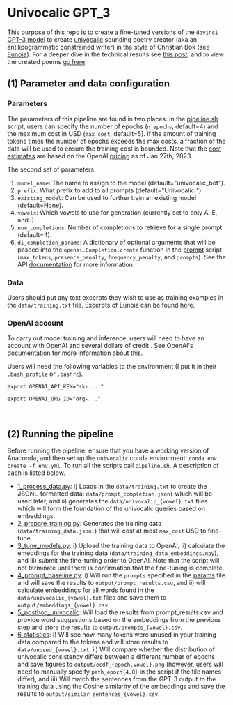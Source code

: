 # Univocalic GPT_3

This purpose of this repo is to create a fine-tuned versions of the `davinci` [GPT-3 model](https://beta.openai.com/docs/models/gpt-3) to create [univocalic](https://en.wikipedia.org/wiki/Univocalic) sounding poetry creator (aka an antilipogrammatic constrained writer) in the style of Christian Bök (see [Eunoia](https://en.wikipedia.org/wiki/Eunoia_(book))). For a deeper dive in the technical results see [this post](https://www.erikdrysdale.com/univocalic), and to view the created poems [go here](https://bioeconometrician.github.io/univocalic).

## (1) Parameter and data configuration

### Parameters

The parameters of this pipeline are found in two places. In the [pipeline.sh](pipeline.sh) script, users can specify the number of epochs (`n_epochs`, default=4) and the maximum cost in USD (`max_cost`, default=5). If the amount of training tokens times the number of epochs exceeds the max costs, a fraction of the data will be used to ensure the training cost is bounded. Note that the [cost estimates](cost.py) are based on the OpenAI [pricing](https://openai.com/api/pricing/) as of Jan 27th, 2023.

The second set of parameters 

1. `model_name`: The name to assign to the model (default="univocalic_bot").
2. `prefix`: What prefix to add to all prompts (default="Univocalic:").
3. `existing_model`: Can be used to further train an existing model (default=None).
4. `vowels`: Which vowels to use for generation (currently set to only A, E, and I).
5. `num_completions`: Number of completions to retrieve for a single prompt (default=4).
6. `di_completion_params`: A dictionary of optional arguments that will be paseed into the `openai.Completion.create` function in the [prompt](4_prompt_baseline.py) script (`max_tokens`, `presence_penalty`, `frequency_penalty`, and `prompts`). See the API [documentation](https://beta.openai.com/docs/api-reference/completions/create) for more information.

### Data

Users should put any text excerpts they wish to use as training examples in the `data/training.txt` file. Excerpts of Eunoia can be found [here](http://poemsandpoetics.blogspot.com/2009/07/christian-bok-excerpts-from-eunoia.html).

### OpenAI account

To carry out model training and inference, users will need to have an account with OpenAI and several dollars of credit . See OpenAI's [documentation](https://beta.openai.com/docs/guides/fine-tuning) for more information about this. 

Users will need the following variables to the environment (I put it in their `.bash_profile` or `.bashrc`).

`export OPENAI_API_KEY="sk-...."`

`export OPENAI_ORG_ID="org-..."`

<br>

## (2) Running the pipeline

Before running the pipeline, ensure that you have a working version of Anaconda, and then set up the `univocalic` conda environment: `conda env create -f env.yml`. To run all the scripts call `pipeline.sh`. A description of each is listed below. 

* [1_process_data.py](1_process_data.py): i) Loads in the `data/training.txt` to create the JSONL-formatted data: `data/prompt_completion.jsonl` which will be used later, and ii) generates the `data/univocalic_{vowel}.txt` files which will form the foundation of the univocalic queries based on embeddings. 
* [2_prepare_training.py](2_prepare_training.py): Generates the training data (`data/training_data.jsonl`) that will cost at most `max_cost` USD to fine-tune.
* [3_tune_models.py](3_tune_models.py): i) Upload the training data to OpenAI, ii) calculate the emeddings for the training data (`data/training_data_embeddings.npy`), and iii) submit the fine-tuning order to OpenAI. Note that the script will not terminate until there is confirmation that the fine-tuning is complete.
* [4_prompt_baseline.py](4_prompt_baseline.py): i) Will run the `prompts` specified in the [params](params.py) file and will save the results to `output/prompt_results.csv`, and ii) will calculate embeddings for all words found in the `data/univocalic_{vowel}.txt` files and save them to `output/embeddings_{vowel}.csv`.
* [5_posthoc_univocalic](5_posthoc_univocalic): Will load the results from prompt_results.csv and provide word suggestions based on the embeddings from the previous step and store the results to `output/prompts_{vowel}.csv`.
* [6_statistics](6_statistics): i) Will see how many tokens were unused in your training data compared to the tokens and will store results to `data/unused_{vowel}.txt`, ii) Will compare whether the distribution of univocalic consistency differs between a different number of epochs and save figures to `output/ecdf_{epoch,vowel}.png` (however, users will need to manually specify `path_epoch{4,8}` in the script if the file names differ), and iii) Will match the sentences from the GPT-3 output to the training data using the Cosine similarity of the embeddings and save the results to `output/similar_sentences_{vowel}.csv`.

